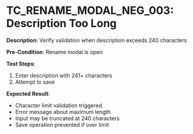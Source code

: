 # TC_RENAME_MODAL_NEG_003: Description Too Long

**Description**: Verify validation when description exceeds 240 characters

**Pre-Condition**: Rename modal is open

**Test Steps**:
1. Enter description with 241+ characters
2. Attempt to save

**Expected Result**:
- Character limit validation triggered
- Error message about maximum length
- Input may be truncated at 240 characters
- Save operation prevented if over limit